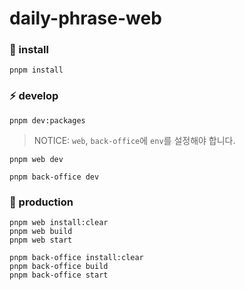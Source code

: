 # daily-phrase-web

### 🔧 install

```shell
pnpm install
```

### ⚡️ develop

```shell
pnpm dev:packages
```

> NOTICE: `web`, `back-office`에 `env`를 설정해야 합니다.

```shell
pnpm web dev
```

```shell
pnpm back-office dev
```

### 🚀 production

```shell
pnpm web install:clear
pnpm web build
pnpm web start
```

```shell
pnpm back-office install:clear
pnpm back-office build
pnpm back-office start
```
